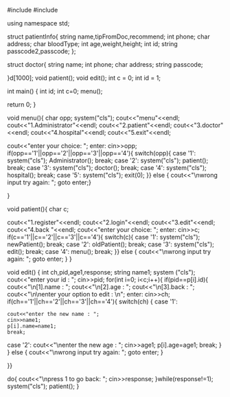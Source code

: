 #include <iostream>
#include <cstring>

using namespace std;

struct patientInfo{
     string name,tipFromDoc,recommend;
     int phone;
     char address;
     char bloodType;
     int age,weight,height;
     int id;
     string passcode2,passcode;
};

struct doctor{
     string name;
     int phone;
     char address;
    string passcode;

}d[1000];
void patient();
void edit();
int c = 0;
int id = 1;

int main()
{
    int id;
    int c=0;
    menu();

return 0;
}


void menu(){
char opp;
system("cls");
cout<<"menu"<<endl;
cout<<"1.Administrator"<<endl;
cout<<"2.patient"<<endl;
cout<<"3.doctor"<<endl;
cout<<"4.hospital"<<endl;
cout<<"5.exit"<<endl;


cout<<"enter your choice: ";
enter:
cin>>opp;
if(opp=='1'||opp=='2'||opp=='3'||opp=='4'){
switch(opp){
case '1':
    system("cls");
    Administrator();
    break;
case '2':
    system("cls");
    patient();
    break;
case '3':
    system("cls");
    doctor();
    break;
case '4':
    system("cls");
    hospital();
    break;
case '5':
    system("cls");
    exit(0);
}}
 else
   {
    cout<<"\nwrong input try again: ";
    goto enter;}

}


void patient(){
char c;

cout<<"1.register"<<endl;
cout<<"2.login"<<endl;
cout<<"3.edit"<<endl;
cout<<"4.back "<<endl;
cout<<"enter your choice: ";
enter:
cin>>c;
if(c=='1'||c=='2'||c=='3'||c=='4'){
switch(c){
case '1':
    system("cls");
    newPatient();
    break;
case '2':
    oldPatient();
    break;
 case '3':
     system("cls");
    edit();
    break;
 case '4':
      menu();
    break;
    }}
    else {
    cout<<"\nwrong input try again: ";
    goto enter;
    }
}

void edit()
{
int ch,pid,age1,response;
  string name1;
system ("cls");
cout<<"enter your id : ";
cin>>pid;
for(int i=0; i<c;i++){
        if(pid==p[i].id){
cout<<"\n[1].name : ";
cout<<"\n[2].age : ";
cout<<"\n[3].back : ";
cout<<"\n\nenter your option to edit : \n";
enter:
cin>>ch;
if(ch=='1'||ch=='2'||ch=='3'||ch=='4'){
switch(ch)
{
case '1':

    cout<<"enter the new name : ";
    cin>>name1;
    p[i].name=name1;
    break;

case '2':
    cout<<"\nenter the new age : ";
    cin>>age1;
    p[i].age=age1;
    break;
    }
    }
else  {
        cout<<"\nwrong input try again: ";
    goto enter;
 }

}}

do{
    cout<<"\npress 1 to go back: ";
    cin>>response;
    }while(response!=1);
     system("cls");
     patient();
}
